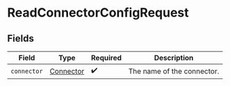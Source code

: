 # ReadConnectorConfigRequest


## Fields

| Field                                         | Type                                          | Required                                      | Description                                   |
| --------------------------------------------- | --------------------------------------------- | --------------------------------------------- | --------------------------------------------- |
| `connector`                                   | [Connector](../../models/shared/Connector.md) | :heavy_check_mark:                            | The name of the connector.                    |